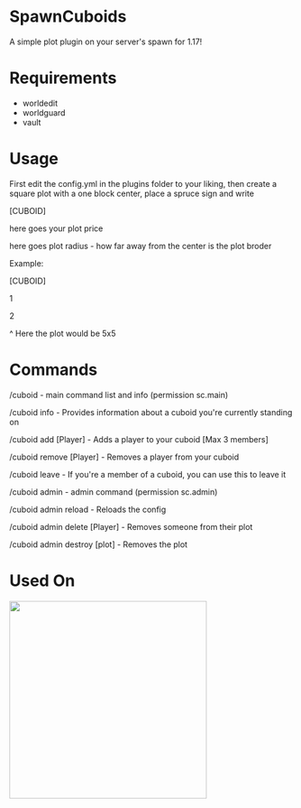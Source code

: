 # SpawnCuboids
A simple plot plugin on your server's spawn for 1.17!

# Requirements

* worldedit
* worldguard
* vault

# Usage
First edit the config.yml in the plugins folder to your liking, then create a square plot with a one block center, place a spruce sign and write

 [CUBOID] 
 
 here goes your plot price
 
 here goes plot radius - how far away from the center is the plot broder
  
  
  
Example: 
 
[CUBOID]
 
 1
 
 2
 
 ^ Here the plot would be 5x5
 
  
# Commands
  
  /cuboid - main command list and info (permission sc.main)
 
  /cuboid info - Provides information about a cuboid you're currently standing on
 
  /cuboid add [Player] - Adds a player to your cuboid [Max 3 members]
 
  /cuboid remove [Player] - Removes a player from your cuboid
 
  /cuboid leave - If you're a member of a cuboid, you can use this to leave it
 
  
  /cuboid admin - admin command (permission sc.admin)
 
  /cuboid admin reload - Reloads the config
 
  /cuboid admin delete [Player] - Removes someone from their plot
 
  /cuboid admin destroy [plot] - Removes the plot
 

# Used On
<img src="https://cdn.discordapp.com/attachments/855011517766697001/857656153223331851/reklama-poprawka2.png" width=350>
